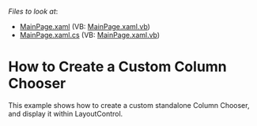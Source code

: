 <!-- default file list -->
*Files to look at*:

* [MainPage.xaml](./CS/DXGrid_CustomColumnChooser.SL/MainPage.xaml) (VB: [MainPage.xaml.vb](./VB/DXGrid_CustomColumnChooser.SL/MainPage.xaml.vb))
* [MainPage.xaml.cs](./CS/DXGrid_CustomColumnChooser.SL/MainPage.xaml.cs) (VB: [MainPage.xaml.vb](./VB/DXGrid_CustomColumnChooser.SL/MainPage.xaml.vb))
<!-- default file list end -->
# How to Create a Custom Column Chooser


<p>This example shows how to create a custom standalone Column Chooser, and display it within LayoutControl.</p>

<br/>


